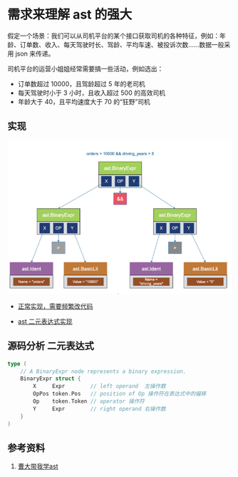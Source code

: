 # 需求来理解 ast 的强大


假定一个场景：我们可以从司机平台的某个接口获取司机的各种特征，例如：年龄、订单数、收入、每天驾驶时长、驾龄、平均车速、被投诉次数……数据一般采用 json 来传递。

司机平台的运营小姐姐经常需要搞一些活动，例如选出：

- 订单数超过 10000，且驾龄超过 5 年的老司机
- 每天驾驶时小于 3 小时，且收入超过 500 的高效司机
- 年龄大于 40，且平均速度大于 70 的“狂野”司机


## 实现

![](binary_expr.png)
- [正常实现，需要频繁改代码](chapter34_ast/01_easy_use/01_normal/driver_test.go)

- [ast 二元表达式实现](chapter34_ast/01_easy_use/02_ast/ast_test.go)


## 源码分析 二元表达式

```go
type (
	// A BinaryExpr node represents a binary expression.
	BinaryExpr struct {
		X     Expr        // left operand  左操作数
		OpPos token.Pos   // position of Op 操作符在表达式中的偏移
		Op    token.Token // operator 操作符
		Y     Expr        // right operand 右操作数
	}
)
```




## 参考资料
1. [曹大带我学ast](https://cloud.tencent.com/developer/article/1836272)